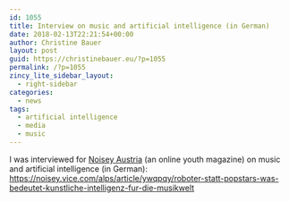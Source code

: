 ```yaml
---
id: 1055
title: Interview on music and artificial intelligence (in German)
date: 2018-02-13T22:21:54+00:00
author: Christine Bauer
layout: post
guid: https://christinebauer.eu/?p=1055
permalink: /?p=1055
zincy_lite_sidebar_layout:
  - right-sidebar
categories:
  - news
tags:
  - artificial intelligence
  - media
  - music
---
```

I was interviewed for <a href="https://noisey.vice.com/alps" rel="noopener noreferrer" target="_blank">Noisey Austria</a> (an online youth magazine) on music and artificial intelligence (in German):  
<a href="https://noisey.vice.com/alps/article/ywqpqy/roboter-statt-popstars-was-bedeutet-kunstliche-intelligenz-fur-die-musikwelt" rel="noopener noreferrer" target="_blank">https://noisey.vice.com/alps/article/ywqpqy/roboter-statt-popstars-was-bedeutet-kunstliche-intelligenz-fur-die-musikwelt</a>